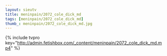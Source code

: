 ```yaml
--- 
layout: sieutv
title: meninpain/2072_cole_dick_md
tags: [meninpain/2072_cole_dick_md]
thumb_: meninpain/2072_cole_dick_md.jpg
---
```

{% include tvpro key="http://admin.fetishbox.com/_content/meninpain/2072_cole_dick_md.mp4" %} 
